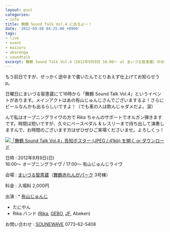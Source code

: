 ```yaml
---
layout: post
categories:
- info
title: 舞鶴 Sound Talk Vol.4 に出るよー！
date: '2012-09-08 04:25:00 +0900'
tags:
- live
- event
- maizuru
- akarenga
- soundtalk
excerpt: 舞鶴 Sound Talk Vol.4（2012年9月9日 16:00〜 at まいづる智恵蔵）のお知らせ。メインは有山じゅんじさん。私はオープニングライヴに Rika サポートで出演します。お時間ございます方は是非ご来場よろしく！
---
```

もう前日ですが、せっかく途中まで書いたんでとりあえず仕上げてお知らせうp。

日曜日にまいづる智恵蔵にて16時から「舞鶴 Sound Talk Vol.4」というイベントがあります。メインアクトはあの有山じゅんじさんでございまするよ！さらにビールなんかも出るらしいですよ！（でも車の人は飲んじゃダメだよ。涙）

んで私はオープニングライヴの方で Rika ちゃんのサポートでオルガン弾きますです。時間は短いですが、久々にベースペダル &amp; レスリーまで持ち出して演奏しますんで、お時間のございます方はぜひぜひご来場くださいませ。よろしくっ！

[![「舞鶴 Sound Talk Vol.4」告知ポスター (JPEG / 41kb) を開く or ダウンロード](/images/info/20120909/poster.jpg)](/images/info/20120909/poster.jpg)

日時
: 2012年9月9日(日)  
  16:00〜 オープニングライヴ / 17:00〜 有山じゅんじライヴ

会場
: [まいづる智恵蔵][1]（[舞鶴赤れんがパーク][2] 3号棟）

料金
: 入場料 2,000円

出演
: * [有山じゅんじ][3]
  * たにやん
  * Rika バンド ([Rika][4], [GEBO][5], [*JF*][6], Abeken)

お問い合わせ
: [SOUNEWAVE][7] 0773-62-5408



[1]: http://akarenga-park.com/chiegura/shisetsu.html
[2]: http://akarenga-park.com/
[3]: http://ari-ya-man.com
[4]: http://ip.tosp.co.jp/i.asp?i=Rika_utairo
[5]: http://www.geboism.net/
[6]: http://jeffreyfrancesco.org/
[7]: http://ms-soundwave.com
